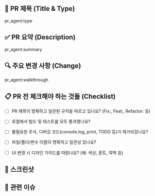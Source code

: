## 📌 PR 제목 (Title & Type)

pr_agent:type

## ✅ PR 요약 (Description)

pr_agent:summary

## 🔍 주요 변경 사항 (Change)

pr_agent:walkthrough

## 📋 PR 전 체크해야 하는 것들 (Checklist)

- [ ] PR 제목이 명확하고 일관된 규칙을 따르고 있나요? (Fix:, Feat:, Refactor: 등)

- [ ] 로컬에서 빌드 및 테스트를 모두 통과했나요?

- [ ] 불필요한 주석, 디버깅 코드(console.log, print, TODO 등)가 제거되었나요?

- [ ] 파일/폴더/변수 이름이 명확하고 일관성 있나요?

- [ ] UI 변경 시 디자인 가이드를 따랐나요? (예: 색상, 폰트, 여백 등)

## 📸 스크린샷

## 🔗 관련 이슈
